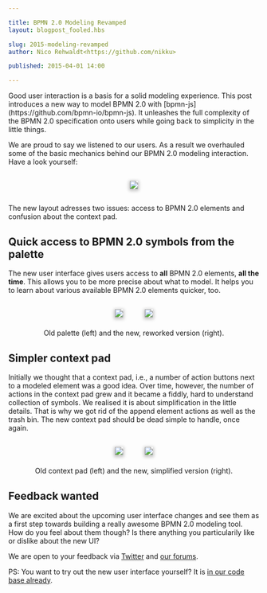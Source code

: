 ```yaml
---

title: BPMN 2.0 Modeling Revamped
layout: blogpost_fooled.hbs

slug: 2015-modeling-revamped
author: Nico Rehwaldt<https://github.com/nikku>

published: 2015-04-01 14:00

---
```


<p class="introduction">
  Good user interaction is a basis for a solid modeling experience. This post introduces a new way to model BPMN 2.0 with [bpmn-js](https://github.com/bpmn-io/bpmn-js). It unleashes the full complexity of the BPMN 2.0 specification onto users while going back to simplicity in the little things.
</p>

<!-- continue -->


We are proud to say we listened to our users. As a result we overhauled some of the basic mechanics behind our BPMN 2.0 modeling interaction. Have a look yourself:

<div style="margin: 30px 0; text-align: center">
  <img style="box-shadow: 0px 2px 6px 2px #C2C2C2; max-width: 90%" src="{{ assets }}/attachments/blog/2015/005-new-modeling.gif">
</div>

The new layout adresses two issues: access to BPMN 2.0 elements and confusion about the context pad.


## Quick access to BPMN 2.0 symbols from the palette

The new user interface gives users access to __all__ BPMN 2.0 elements, __all the time__. This allows you to be more precise about what to model. It helps you to learn about various available BPMN 2.0 elements quicker, too.


<div style="margin: 30px 10px; text-align: center">

  <div>
    <img style="box-shadow: 0px 2px 6px 2px #C2C2C2; max-width: 90%; margin: 0 20px;" src="{{ assets }}/attachments/blog/2015/005-palette-old.png">
    <img style="box-shadow: 0px 2px 6px 2px #C2C2C2; max-width: 90%; margin: 0 20px;" src="{{ assets }}/attachments/blog/2015/005-palette-new.png">
  </div>

  <p style="margin-top: 20px">
    Old palette (left) and the new, reworked version (right).
  </p>
</div>


## Simpler context pad

Initially we thought that a context pad, i.e., a number of action buttons next to a modeled element was a good idea.
Over time, however, the number of actions in the context pad grew and it became a fiddly, hard to understand collection of symbols.
We realised it is about simplification in the little details. That is why we got rid of the append element actions as well as the trash bin. The new context pad should be dead simple to handle, once again.

<div style="margin: 30px 10px; text-align: center">

  <div>
    <img style="box-shadow: 0px 2px 6px 2px #C2C2C2; max-width: 90%; margin: 0 20px;" src="{{ assets }}/attachments/blog/2015/005-context-pad-old.png">
    <img style="box-shadow: 0px 2px 6px 2px #C2C2C2; max-width: 90%; margin: 0 20px;" src="{{ assets }}/attachments/blog/2015/005-context-pad-new.png">
  </div>

  <p style="margin-top: 20px">
    Old context pad (left) and the new, simplified version (right).
  </p>
</div>


## Feedback wanted

We are excited about the upcoming user interface changes and see them as a first step towards building a really awesome BPMN 2.0 modeling tool. How do you feel about them though? Is there anything you particularily like or dislike about the new UI?

We are open to your feedback via [Twitter](https://twitter.com/bpmn_io) and [our forums](https://forum.bpmn.io).


PS: You want to try out the new user interface yourself? It is [in our code base already](https://github.com/bpmn-io/bpmn-js/tree/new-ui).